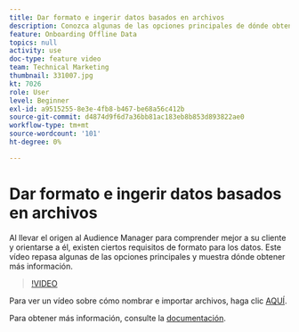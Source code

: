 ```yaml
---
title: Dar formato e ingerir datos basados en archivos
description: Conozca algunas de las opciones principales de dónde obtener más información al llevar su proveedor de origen a Audience Manager para comprender mejor a su cliente y orientarse a él. Obtenga información sobre ciertos requisitos de formato para los datos.
feature: Onboarding Offline Data
topics: null
activity: use
doc-type: feature video
team: Technical Marketing
thumbnail: 331007.jpg
kt: 7026
role: User
level: Beginner
exl-id: a9515255-8e3e-4fb8-b467-be68a56c412b
source-git-commit: d4874d9f6d7a36bb81ac183eb8b853d893822ae0
workflow-type: tm+mt
source-wordcount: '101'
ht-degree: 0%

---
```


# Dar formato e ingerir datos basados en archivos

Al llevar el origen al Audience Manager para comprender mejor a su cliente y orientarse a él, existen ciertos requisitos de formato para los datos. Este vídeo repasa algunas de las opciones principales y muestra dónde obtener más información.

>[!VIDEO](https://video.tv.adobe.com/v/331007/?quality=12&learn=on)

Para ver un vídeo sobre cómo nombrar e importar archivos, haga clic [AQUÍ](steps-for-ingesting-file-based-data.md).

Para obtener más información, consulte la [documentación](https://experienceleague.adobe.com/docs/audience-manager/user-guide/implementation-integration-guides/sending-audience-data/batch-data-transfer-process/inbound-file-contents.html?).
